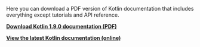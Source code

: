 [//]: # (title: Kotlin 文档 PDF 版)

Here you can download a PDF version of Kotlin documentation that includes everything except tutorials and API reference.

**[Download Kotlin 1.9.0 documentation (PDF)](https://kotlinlang.org/docs/kotlin-reference.pdf)**

**[View the latest Kotlin documentation (online)](home.xml)**